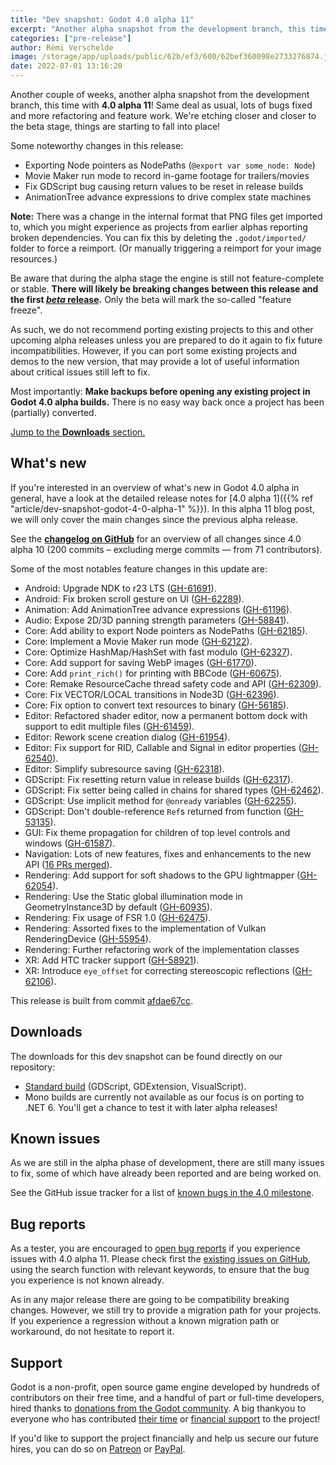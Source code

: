 ```yaml
---
title: "Dev snapshot: Godot 4.0 alpha 11"
excerpt: "Another alpha snapshot from the development branch, this time with 4.0 alpha 11! Noteworthy changes: exporting Node pointers as NodePaths, Movie Maker run mode, fixed release builds, AnimationTree advance expressions."
categories: ["pre-release"]
author: Rémi Verschelde
image: /storage/app/uploads/public/62b/ef3/600/62bef360098e2733276874.jpg
date: 2022-07-01 13:16:20
---
```


Another couple of weeks, another alpha snapshot from the development branch, this time with **4.0 alpha 11**! Same deal as usual, lots of bugs fixed and more refactoring and feature work. We're etching closer and closer to the beta stage, things are starting to fall into place!

Some noteworthy changes in this release:
- Exporting Node pointers as NodePaths (`@export var some_node: Node`)
- Movie Maker run mode to record in-game footage for trailers/movies
- Fix GDScript bug causing return values to be reset in release builds
- AnimationTree advance expressions to drive complex state machines

**Note:** There was a change in the internal format that PNG files get imported to, which you might experience as projects from earlier alphas reporting broken dependencies. You can fix this by deleting the `.godot/imported/` folder to force a reimport. (Or manually triggering a reimport for your image resources.)

Be aware that during the alpha stage the engine is still not feature-complete or stable. **There will likely be breaking changes between this release and the first [*beta* release](https://en.wikipedia.org/wiki/Software_release_life_cycle#Beta).** Only the beta will mark the so-called "feature freeze".

As such, we do not recommend porting existing projects to this and other upcoming alpha releases unless you are prepared to do it again to fix future incompatibilities. However, if you can port some existing projects and demos to the new version, that may provide a lot of useful information about critical issues still left to fix.

Most importantly: **Make backups before opening any existing project in Godot 4.0 alpha builds.** There is no easy way back once a project has been (partially) converted.

[Jump to the **Downloads** section.](#downloads)

## What's new

If you're interested in an overview of what's new in Godot 4.0 alpha in general, have a look at the detailed release notes for [4.0 alpha 1]({{% ref "article/dev-snapshot-godot-4-0-alpha-1" %}}). In this alpha 11 blog post, we will only cover the main changes since the previous alpha release.

See the [**changelog on GitHub**](https://github.com/godotengine/godot/compare/4bbe7f0b98de72d6dd77d5ade4b761de375bcf66...afdae67cc381bb340da2e864279da6b836804b7f) for an overview of all changes since 4.0 alpha 10 (200 commits – excluding merge commits ― from 71 contributors).

Some of the most notables feature changes in this update are:

- Android: Upgrade NDK to r23 LTS ([GH-61691](https://github.com/godotengine/godot/pull/61691)).
- Android: Fix broken scroll gesture on UI ([GH-62289](https://github.com/godotengine/godot/pull/62289)).
- Animation: Add AnimationTree advance expressions ([GH-61196](https://github.com/godotengine/godot/pull/61196)).
- Audio: Expose 2D/3D panning strength parameters ([GH-58841](https://github.com/godotengine/godot/pull/58841)).
- Core: Add ability to export Node pointers as NodePaths ([GH-62185](https://github.com/godotengine/godot/pull/62185)).
- Core: Implement a Movie Maker run mode ([GH-62122](https://github.com/godotengine/godot/pull/62122)).
- Core: Optimize HashMap/HashSet with fast modulo ([GH-62327](https://github.com/godotengine/godot/pull/62327)).
- Core: Add support for saving WebP images ([GH-61770](https://github.com/godotengine/godot/pull/61770)).
- Core: Add `print_rich()` for printing with BBCode ([GH-60675](https://github.com/godotengine/godot/pull/60675)).
- Core: Remake ResourceCache thread safety code and API ([GH-62309](https://github.com/godotengine/godot/pull/62309)).
- Core: Fix VECTOR/LOCAL transitions in Node3D ([GH-62396](https://github.com/godotengine/godot/pull/62396)).
- Core: Fix option to convert text resources to binary ([GH-56185](https://github.com/godotengine/godot/pull/56185)).
- Editor: Refactored shader editor, now a permanent bottom dock with support to edit multiple files ([GH-61459](https://github.com/godotengine/godot/pull/61459)).
- Editor: Rework scene creation dialog ([GH-61954](https://github.com/godotengine/godot/pull/61954)).
- Editor: Fix support for RID, Callable and Signal in editor properties ([GH-62540](https://github.com/godotengine/godot/pull/62540)).
- Editor: Simplify subresource saving ([GH-62318](https://github.com/godotengine/godot/pull/62318)).
- GDScript: Fix resetting return value in release builds ([GH-62317](https://github.com/godotengine/godot/pull/62317)).
- GDScript: Fix setter being called in chains for shared types ([GH-62462](https://github.com/godotengine/godot/pull/62462)).
- GDScript: Use implicit method for `@onready` variables ([GH-62255](https://github.com/godotengine/godot/pull/62255)).
- GDScript: Don't double-reference `Ref`s returned from function ([GH-53135](https://github.com/godotengine/godot/pull/53135)).
- GUI: Fix theme propagation for children of top level controls and windows ([GH-61587](https://github.com/godotengine/godot/pull/61587)).
- Navigation: Lots of new features, fixes and enhancements to the new API ([16 PRs merged](https://github.com/godotengine/godot/pulls?q=is%3Apr+sort%3Aupdated-desc+label%3Atopic%3Anavigation+is%3Amerged+merged%3A2022-06-14..2022-06-30+milestone%3A4.0)).
- Rendering: Add support for soft shadows to the GPU lightmapper ([GH-62054](https://github.com/godotengine/godot/pull/62054)).
- Rendering: Use the Static global illumination mode in GeometryInstance3D by default ([GH-60935](https://github.com/godotengine/godot/pull/60935)).
- Rendering: Fix usage of FSR 1.0 ([GH-62475](https://github.com/godotengine/godot/pull/62475)).
- Rendering: Assorted fixes to the implementation of Vulkan RenderingDevice ([GH-55954](https://github.com/godotengine/godot/pull/55954)).
- Rendering: Further refactoring work of the implementation classes
- XR: Add HTC tracker support ([GH-58921](https://github.com/godotengine/godot/pull/58921)).
- XR: Introduce `eye_offset` for correcting stereoscopic reflections ([GH-62106](https://github.com/godotengine/godot/pull/62106)).

This release is built from commit [afdae67cc](https://github.com/godotengine/godot/commit/afdae67cc381bb340da2e864279da6b836804b7f).

<a id="downloads"></a>
## Downloads

The downloads for this dev snapshot can be found directly on our repository:

* [Standard build](https://downloads.tuxfamily.org/godotengine/4.0/alpha11/) (GDScript, GDExtension, VisualScript).
* Mono builds are currently not available as our focus is on porting to .NET 6. You'll get a chance to test it with later alpha releases!

## Known issues

As we are still in the alpha phase of development, there are still many issues to fix, some of which have already been reported and are being worked on.

See the GitHub issue tracker for a list of [known bugs in the 4.0 milestone](https://github.com/godotengine/godot/issues?q=is%3Aissue+is%3Aopen+milestone%3A4.0+label%3Abug+).

## Bug reports

As a tester, you are encouraged to [open bug reports](https://github.com/godotengine/godot/issues) if you experience issues with 4.0 alpha 11. Please check first the [existing issues on GitHub](https://github.com/godotengine/godot/issues), using the search function with relevant keywords, to ensure that the bug you experience is not known already.

As in any major release there are going to be compatibility breaking changes. However, we still try to provide a migration path for your projects. If you experience a regression without a known migration path or workaround, do not hesitate to report it.

## Support

Godot is a non-profit, open source game engine developed by hundreds of contributors on their free time, and a handful of part or full-time developers, hired thanks to [donations from the Godot community](https://godotengine.org/donate). A big thankyou to everyone who has contributed [their time](https://github.com/godotengine/godot/blob/master/AUTHORS.md) or [financial support](https://github.com/godotengine/godot/blob/master/DONORS.md) to the project!

If you'd like to support the project financially and help us secure our future hires, you can do so on [Patreon](https://www.patreon.com/godotengine) or [PayPal](https://godotengine.org/donate).
